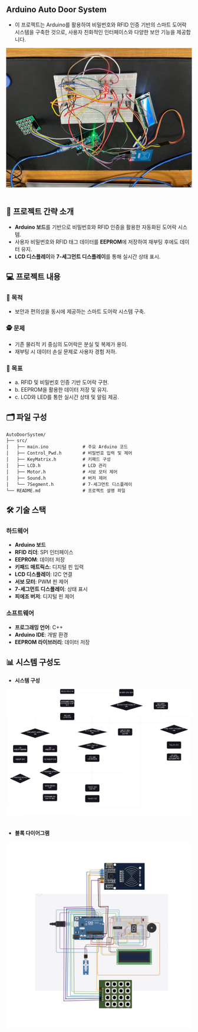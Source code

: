 ## Arduino Auto Door System

  - 이 프로젝트는 Arduino를 활용하여 비밀번호와 RFID 인증 기반의 스마트 도어락 시스템을 구축한 것으로, 사용자 친화적인 인터페이스와 다양한 보안 기능을 제공합니다.

![결과물 사진](./image/main.jpg)
<br><br>

## 📁 프로젝트 간략 소개

- **Arduino 보드**를 기반으로 비밀번호와 RFID 인증을 활용한 자동화된 도어락 시스템.
- 사용자 비밀번호와 RFID 태그 데이터를 **EEPROM**에 저장하여 재부팅 후에도 데이터 유지.
- **LCD 디스플레이**와 **7-세그먼트 디스플레이**를 통해 실시간 상태 표시.

## 💻 프로젝트 내용

### 🎯 목적
- 보안과 편의성을 동시에 제공하는 스마트 도어락 시스템 구축.

### 🕵️ 문제
- 기존 물리적 키 중심의 도어락은 분실 및 복제가 용이.
- 재부팅 시 데이터 손실 문제로 사용자 경험 저하.

### 🎣 목표
- a. RFID 및 비밀번호 인증 기반 도어락 구현.
- b. EEPROM을 활용한 데이터 저장 및 유지.
- c. LCD와 LED를 통한 실시간 상태 및 알림 제공.

## 🗂️ 파일 구성

```
AutoDoorSystem/
├── src/
│   ├── main.ino             # 주요 Arduino 코드
│   ├── Control_Pwd.h        # 비밀번호 입력 및 제어
│   ├── KeyMatrix.h          # 키패드 구성
│   ├── LCD.h                # LCD 관리
│   ├── Motor.h              # 서보 모터 제어
│   ├── Sound.h              # 버저 제어
│   └── 7Segment.h           # 7-세그먼트 디스플레이
└── README.md                # 프로젝트 설명 파일
```

## 🛠️ 기술 스택

### **하드웨어**
- **Arduino 보드**
- **RFID 리더**: SPI 인터페이스
- **EEPROM**: 데이터 저장
- **키패드 매트릭스**: 디지털 핀 입력
- **LCD 디스플레이**: I2C 연결
- **서보 모터**: PWM 핀 제어
- **7-세그먼트 디스플레이**: 상태 표시
- **피에조 버저**: 디지털 핀 제어

### **소프트웨어**
- **프로그래밍 언어**: C++
- **Arduino IDE**: 개발 환경
- **EEPROM 라이브러리**: 데이터 저장

## 📊 시스템 구성도

- **시스템 구성**

![시스템 구성도](flowchart.png)
<br><br>

- **블록 다이어그램**

![블록 다이어그램](block_diagram.jpg)
<br><br>

```
